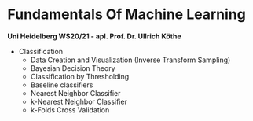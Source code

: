 # Fundamentals Of Machine Learning

**Uni Heidelberg WS20/21 - apl. Prof. Dr. Ullrich Köthe**

- Classification
  - Data Creation and Visualization (Inverse Transform Sampling)
  - Bayesian Decision Theory
  - Classification by Thresholding
  - Baseline classifiers
  - Nearest Neighbor Classifier
  - k-Nearest Neighbor Classifier
  - k-Folds Cross Validation
  
  
